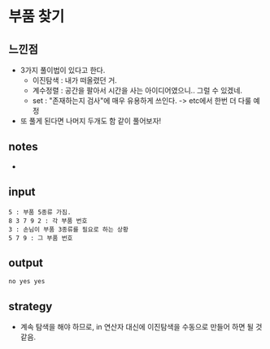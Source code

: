 # 부품 찾기

## 느낀점
* 3가지 풀이법이 있다고 한다.
  * 이진탐색 : 내가 떠올렸던 거.
  * 계수정렬 : 공간을 팔아서 시간을 사는 아이디어였으니.. 그럴 수 있겠네.
  * set : "존재하는지 검사"에 매우 유용하게 쓰인다. -> etc에서 한번 더 다룰 예정
* 또 풀게 된다면 나머지 두개도 함 같이 풀어보자!

## notes
* 

## input
```
5 : 부품 5종류 가짐.
8 3 7 9 2 : 각 부품 번호
3 : 손님이 부품 3종류를 필요로 하는 상황
5 7 9 : 그 부품 번호
```

## output
```
no yes yes
```

## strategy
* 계속 탐색을 해야 하므로, in 연산자 대신에 이진탐색을 수동으로 만들어 하면 될 것 같음.
